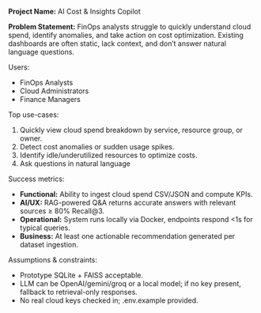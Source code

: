 **Project Name:** AI Cost & Insights Copilot

**Problem Statement:**
FinOps analysts struggle to quickly understand cloud spend, identify anomalies, and take action on cost optimization. Existing dashboards are often static, lack context, and don’t answer natural language questions.

Users:
- FinOps Analysts  
- Cloud Administrators  
- Finance Managers 

Top use-cases:
1. Quickly view cloud spend breakdown by service, resource group, or owner.  
2. Detect cost anomalies or sudden usage spikes.  
3. Identify idle/underutilized resources to optimize costs.  
4. Ask questions in natural language

Success metrics:
- **Functional:** Ability to ingest cloud spend CSV/JSON and compute KPIs.  
- **AI/UX:** RAG-powered Q&A returns accurate answers with relevant sources ≥ 80% Recall@3.  
- **Operational:** System runs locally via Docker, endpoints respond <1s for typical queries.  
- **Business:** At least one actionable recommendation generated per dataset ingestion.

Assumptions & constraints:
- Prototype  SQLite + FAISS acceptable.
- LLM can be OpenAI/gemini/groq or a local model; if no key present, fallback to retrieval-only responses.
- No real cloud keys checked in; .env.example provided.
